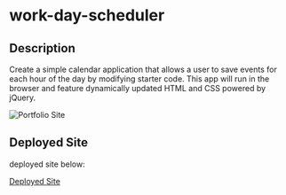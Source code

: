 # work-day-scheduler

## Description
Create a simple calendar application that allows a user to save events for each hour of the day by modifying starter code. This app will run in the browser and feature dynamically updated HTML and CSS powered by jQuery.

![Portfolio Site](./assets/images/CodingQuizChallenge.png)

## Deployed Site
deployed site below:

[Deployed Site](https://eloy522752868.github.io/work-day-scheduler/)